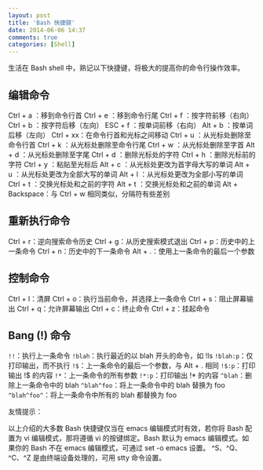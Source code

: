 ```yaml
---
layout: post
title: 'Bash 快捷键'
date: 2014-06-06 14:37
comments: true
categories: [Shell]
---
```

生活在 Bash shell 中，熟记以下快捷键，将极大的提高你的命令行操作效率。

## 编辑命令

Ctrl + a ：移到命令行首
Ctrl + e ：移到命令行尾
Ctrl + f ：按字符前移（右向）
Ctrl + b ：按字符后移（左向）
ESC + f ：按单词前移（右向）
Alt + b ：按单词后移（左向）
Ctrl + xx：在命令行首和光标之间移动
Ctrl + u ：从光标处删除至命令行首
Ctrl + k ：从光标处删除至命令行尾
Ctrl + w ：从光标处删除至字首
Alt + d ：从光标处删除至字尾
Ctrl + d ：删除光标处的字符
Ctrl + h ：删除光标前的字符
Ctrl + y ：粘贴至光标后
Alt + c ：从光标处更改为首字母大写的单词
Alt + u ：从光标处更改为全部大写的单词
Alt + l ：从光标处更改为全部小写的单词
Ctrl + t ：交换光标处和之前的字符
Alt + t ：交换光标处和之前的单词
Alt + Backspace：与 Ctrl + w 相同类似，分隔符有些差别

## 重新执行命令

Ctrl + r：逆向搜索命令历史
Ctrl + g：从历史搜索模式退出
Ctrl + p：历史中的上一条命令
Ctrl + n：历史中的下一条命令
Alt + .：使用上一条命令的最后一个参数

## 控制命令

Ctrl + l：清屏
Ctrl + o：执行当前命令，并选择上一条命令
Ctrl + s：阻止屏幕输出
Ctrl + q：允许屏幕输出
Ctrl + c：终止命令
Ctrl + z：挂起命令

## Bang (!) 命令

`!!`：执行上一条命令
`!blah`：执行最近的以 blah 开头的命令，如 !ls
`!blah:p`：仅打印输出，而不执行
`!$`：上一条命令的最后一个参数，与 Alt + . 相同
`!$:p`：打印输出 !$ 的内容
`!*`：上一条命令的所有参数
`!*:p`：打印输出 !* 的内容
`^blah`：删除上一条命令中的 blah
`^blah^foo`：将上一条命令中的 blah 替换为 foo
`^blah^foo^`：将上一条命令中所有的 blah 都替换为 foo

友情提示：

以上介绍的大多数 Bash 快捷键仅当在 emacs 编辑模式时有效，若你将 Bash 配置为 vi 编辑模式，那将遵循 vi 的按键绑定。Bash 默认为 emacs 编辑模式。如果你的 Bash 不在 emacs 编辑模式，可通过 set -o emacs 设置。
^S、^Q、^C、^Z 是由终端设备处理的，可用 stty 命令设置。